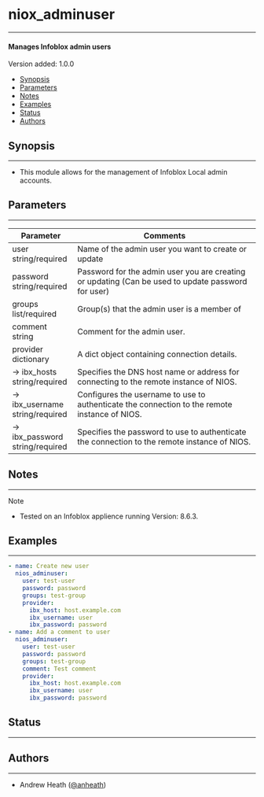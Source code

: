 # niox_adminuser
---
#### Manages Infoblox admin users

Version added: 1.0.0

- [Synopsis](#synopsis)
- [Parameters](#parameters)
- [Notes](#notes)
- [Examples](#examples)
- [Status](#status)
- [Authors](#authors)
## Synopsis
---
  - This module allows for the management of Infoblox Local admin accounts.

## Parameters
---

| Parameter                          | Comments                                                                                           |
| ---------------------------------- | -------------------------------------------------------------------------------------------------- |
| user<br>string/required            | Name of the admin user you want to create or update                                                |
| password<br>string/required        | Password for the admin user you are creating or updating (Can be used to update password for user) |
| groups<br>list/required            | Group(s) that the admin user is a member of                                                        |
| comment<br>string                  | Comment for the admin user.                                                                        |
| provider<br>dictionary             | A dict object containing connection details.                                                       |
| -> ibx_hosts<br>string/required    | Specifies the DNS host name or address for connecting to the remote instance of NIOS.              |
| -> ibx_username<br>string/required | Configures the username to use to authenticate the connection to the remote instance of NIOS.      |
| -> ibx_password<br>string/required | Specifies the password to use to authenticate the connection to the remote instance of NIOS.       |
## Notes
---
Note
- Tested on an Infoblox applience running Version: 8.6.3.

## Examples
---
```yaml
- name: Create new user
  nios_adminuser:
    user: test-user
    password: password
    groups: test-group
    provider:
      ibx_host: host.example.com
      ibx_username: user
      ibx_password: password
- name: Add a comment to user
  nios_adminuser:
    user: test-user
    password: password
    groups: test-group
    comment: Test comment
    provider:
      ibx_host: host.example.com
      ibx_username: user
      ibx_password: password
```

## Status
---

## Authors
---
- Andrew Heath ([@anheath](https://gitlab.cee.redhat.com/anheath))
